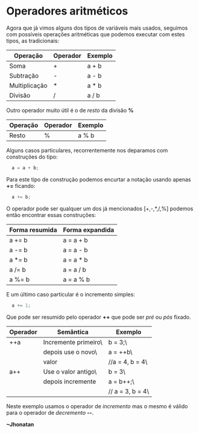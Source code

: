 # Operadores aritméticos

  Agora que já vimos alguns dos tipos de variáveis mais usados, seguimos com
possíveis operações aritméticas que podemos executar com estes tipos, as
tradicionais:

Operação      | Operador | Exemplo
------------- | -------- | -------
Soma          | +        | a + b
Subtração     | -        | a - b
Multiplicação | *        | a * b
Divisão       | /        | a / b

  Outro operador muito útil é o de _resto_ da divisão **%**

Operação      | Operador | Exemplo
------------- | -------- | -------
Resto         | %        | a % b

  Alguns casos particulares, recorrentemente nos deparamos com construções do
tipo:
```c
  a = a + b;
```
  Para este tipo de construção podemos encurtar a notação usando apenas **+=**
ficando:
```c
  a += b;
```
  O operador pode ser qualquer um dos já mencionados [+,-,*,/,%] podemos então
encontrar essas construções:

Forma resumida | Forma expandida
-------------- | ---------------
a += b         | a = a + b
a -= b         | a = a - b
a *= b         | a = a * b
a /= b         | a = a / b
a %= b         | a = a % b

E um último caso particular é o incremento simples:
```c
  a += 1;
```

Que pode ser resumido pelo operador **++** que pode ser _pré_ ou _pós_ fixado.

Operador | Semântica              | Exemplo
-------- | ---------------------- | ------------------------
++a      | Incremente primeiro\   | b = 3;\
         | depois use o novo\     | a = ++b\
         | valor                  | //a = 4, b = 4\
a++      | Use o valor antigo\    | b = 3\
         | depois incremente      | a = b++;\ 
         |                        | // a = 3, b = 4\

  Neste exemplo usamos o operador de _incremento_ mas o mesmo é válido para o
operador de _decremento_ **--**.

**~Jhonatan**
